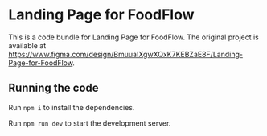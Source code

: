 
  # Landing Page for FoodFlow

  This is a code bundle for Landing Page for FoodFlow. The original project is available at https://www.figma.com/design/BmuuaIXgwXQxK7KEBZaE8F/Landing-Page-for-FoodFlow.

  ## Running the code

  Run `npm i` to install the dependencies.

  Run `npm run dev` to start the development server.
  